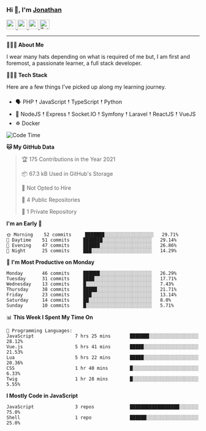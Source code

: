 ### Hi 👋, I'm [Jonathan](https://jonathan-d.ch) 

<p>
  <a href="https://www.twitter.com/redkill2108">
    <img src="https://img.shields.io/badge/twitter-%231DA1F2.svg?&style=for-the-badge&logo=twitter&logoColor=white" height=25>
  </a>
  <a href="https://www.linkedin.com/in/jdebetaz">
    <img src="https://img.shields.io/badge/linkedin-%230077B5.svg?&style=for-the-badge&logo=linkedin&logoColor=white" height=25>
  </a>
  <a href="https://www.instagram.com/jdebetaz/">
    <img src="https://img.shields.io/badge/instagram-%23E4405F.svg?&style=for-the-badge&logo=instagram&logoColor=white" height=25>
  </a>
  <a href="https://wakatime.com/@5c95ead1-71ee-4ecc-9a32-6c2b293dd432">
    <img src="https://wakatime.com/badge/user/5c95ead1-71ee-4ecc-9a32-6c2b293dd432.svg?style=for-the-badge" height=25 alt="Total time coded since Aug 23 2019" />
  </a>
</p>

-------

**🙋🏻‍♂️ About Me** 

<p>I wear many hats depending on what is required of me but, I am first and foremost, a passionate learner, a full stack developer.</p>

**👨🏻‍💻 Tech Stack** 

<p>Here are a few things I've picked up along my learning journey.</p>

- 🗣 PHP 𒑰 JavaScript 𒑰 TypeScript 𒑰 Python
- 🎒 NodeJS 𒑰 Express 𒑰 Socket.IO 𒑰 Symfony 𒑰 Laravel 𒑰 ReactJS 𒑰 VueJS
- ♽ Docker

<!--START_SECTION:waka-->
![Code Time](http://img.shields.io/badge/Code%20Time-375%20hrs%2059%20mins-blue)

**🐱 My GitHub Data** 

> 🏆 175 Contributions in the Year 2021
 > 
> 📦 67.3 kB Used in GitHub's Storage 
 > 
> 🚫 Not Opted to Hire
 > 
> 📜 4 Public Repositories 
 > 
> 🔑 1 Private Repository 
 > 
**I'm an Early 🐤** 

```text
🌞 Morning    52 commits     ███████░░░░░░░░░░░░░░░░░░   29.71% 
🌆 Daytime    51 commits     ███████░░░░░░░░░░░░░░░░░░   29.14% 
🌃 Evening    47 commits     ██████░░░░░░░░░░░░░░░░░░░   26.86% 
🌙 Night      25 commits     ███░░░░░░░░░░░░░░░░░░░░░░   14.29%

```
📅 **I'm Most Productive on Monday** 

```text
Monday       46 commits     ██████░░░░░░░░░░░░░░░░░░░   26.29% 
Tuesday      31 commits     ████░░░░░░░░░░░░░░░░░░░░░   17.71% 
Wednesday    13 commits     █░░░░░░░░░░░░░░░░░░░░░░░░   7.43% 
Thursday     38 commits     █████░░░░░░░░░░░░░░░░░░░░   21.71% 
Friday       23 commits     ███░░░░░░░░░░░░░░░░░░░░░░   13.14% 
Saturday     14 commits     ██░░░░░░░░░░░░░░░░░░░░░░░   8.0% 
Sunday       10 commits     █░░░░░░░░░░░░░░░░░░░░░░░░   5.71%

```


📊 **This Week I Spent My Time On** 

```text
💬 Programming Languages: 
JavaScript               7 hrs 25 mins       ███████░░░░░░░░░░░░░░░░░░   28.12% 
Vue.js                   5 hrs 41 mins       █████░░░░░░░░░░░░░░░░░░░░   21.53% 
Lua                      5 hrs 22 mins       █████░░░░░░░░░░░░░░░░░░░░   20.36% 
CSS                      1 hr 40 mins        █░░░░░░░░░░░░░░░░░░░░░░░░   6.33% 
Twig                     1 hr 28 mins        █░░░░░░░░░░░░░░░░░░░░░░░░   5.55%

```

**I Mostly Code in JavaScript** 

```text
JavaScript               3 repos             ██████████████████░░░░░░░   75.0% 
Shell                    1 repo              ██████░░░░░░░░░░░░░░░░░░░   25.0%

```



<!--END_SECTION:waka-->
